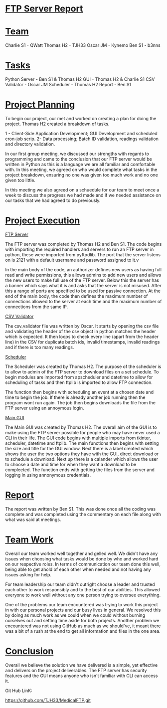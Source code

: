 # <u>FTP Server Report</u>

# <u>Team</u>

Charlie S1 - QWatt
Thomas H2 - TJH33
Oscar JM - Kynemo
Ben S1 - b3nns

# <u>Tasks</u>
Python Server - Ben S1 & Thomas H2
GUI -  Thomas H2 & Charlie S1
CSV Validator - Oscar JM
Scheduler - Thomas H2
Report - Ben S1

# <u>Project Planning</u>

To begin our project, our met and worked on creating a plan for doing the project. Thomas H2 created a breakdown of tasks.

1 - Client-Side Application Development; GUI Development and scheduled cron-job scrip.
2- Data processing; Batch ID validation, readings validation and directory validation.

In our first group meeting, we discussed our strengths with regards to programming and came to the conclusion that our FTP server would be written in Python as this is a language we are all familiar and comfortable with. In this meeting, we agreed on who would complete what tasks in the project breakdown, ensuring no one was given too much work and no one given too little.

In this meeting we also agreed on a schuedule for our team to meet once a week to discuss the progress we had made and if we needed assistance on our tasks that we had agreed to do previously. 

# <u>Project Execution </u>
<u>FTP Server</u>

The FTP server was completed by Thomas H2 and Ben S1. The code begins with importing the required handlers and servers to run an FTP server in python, these were imported from pyftpdlib. The port that the server listens on is 2121 with a default username and password assigned to it.v

In the main body of the code, an authorizer defines new users as having full read and write permissions, this allows admins to add new users and allows the new users to make full use of the FTP server. Below this the server has a banner which says what it is and asks that the server is not misused. After this a range of ports are specified to be used for passive connection. At the end of the main body, the code then defines the maximum number of connections allowed to the server at each time and the maximum number of connections from the same IP.

<u>CSV Validator</u>

The csv_validator file was written by Oscar. It starts by opening the csv file and validating the header of the csv object in python matches the header which is expected. It then loops to check every line (apart from the header line) in the CSV for duplicate batch ids, invalid timestamps, invalid readings and if there is too many readings.

<u>Scheduler</u>

The Scheduler was created by Thomas H2. The purpose of the scheduler is to allow to admin of the FTP server to download files on a set schedule. To begin modules are imported from apscheduler and datetime to allow for scheduling of tasks and then ftplib is imported to allow FTP connection.

The function then begins with scheduling an event at a chosen date and time to begin the job. If there is already another job running then the program wont run again. The job then begins downloads the file from the FTP server using an annoymous login.

<u>Main GUI</u>

The Main GUI was created by Thomas H2. The overall aim of the GUI is to make using the FTP server possible for people who may have never used a CLI in their life. The GUI code begins with multiple imports from tkinter, scheduler, datetime and ftplib. The main functions then begins with setting the size and title for the GUI window. Next there is a label created which shows the user the two options they have with the GUI, direct download or to schedule a download. Next up there is a calander which allows the user to choose a date and time for when they want a download to be compleeted. The function ends with getting the files from the server and logging in using annonymous credentials.

# <u>Report</u>
The report was written by Ben S1. This was done once all the coding was complete and was completed using the commentary on each file along with what was said at meetings.

# <u>Team Work</u>
Overall our team worked well together and gelled well. We didn't have any issues when choosing what tasks would be done by who and worked hard on our respective roles. In terms of communication our team done this well, being able to get ahold of each other when needed and not having any issues asking for help.

For team leadership our team didn't outright choose a leader and trusted each other to work responsibly and to the best of our abilities. This allowed everyone to work well without any one person trying to oversee everything.

One of the problems our team encountered was trying to work this project in with our personal projects and our busy lives in general. We resolved this by doing as much work as we could when we could without burning ourselves out and setting time aside for both projects. Another problem we encountered was not using GitHub as much as we should've, it meant there was a bit of a rush at the end to get all information and files in the one area. 

# <u>Conclusion</u>
Overall we believe the solution we have delivered is a simple, yet effective and delivers on the project deliverables. The FTP server has security features and the GUI means anyone who isn't familiar with CLI can access it. 

Git Hub LinK:

https://github.com/TJH33/MedicalFTP.git
